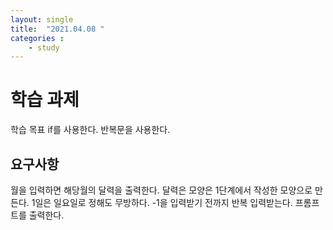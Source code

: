 ```yaml
---
layout: single
title:  "2021.04.08 "
categories : 
    - study
---
```

# 학습 과제

학습 목표
if를 사용한다.
반복문을 사용한다.

## 요구사항
월을 입력하면 해당월의 달력을 출력한다.
달력은 모양은 1단계에서 작성한 모양으로 만든다.
1일은 일요일로 정해도 무방하다.
-1을 입력받기 전까지 반복 입력받는다.
프롬프트를 출력한다.